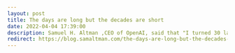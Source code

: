 ```yaml
---
layout: post
title: The days are long but the decades are short
date: 2022-04-04 17:39:00
description: Samuel H. Altman ,CEO of OpenAI, said that "I turned 30 last week and a friend asked me if I'd figured out any life advice in the past decade worth passing on.  I'm somewhat hesitant to publish this because I think these lists usually seem hollow, but here is a cleaned up version of my answer."
redirect: https://blog.samaltman.com/the-days-are-long-but-the-decades-are-short
---
```

